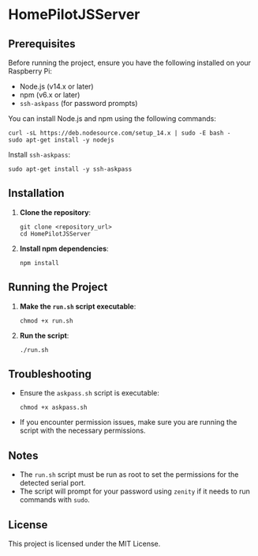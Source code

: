 # HomePilotJSServer

## Prerequisites

Before running the project, ensure you have the following installed on your Raspberry Pi:

- Node.js (v14.x or later)
- npm (v6.x or later)
- `ssh-askpass` (for password prompts)

You can install Node.js and npm using the following commands:

```shell
curl -sL https://deb.nodesource.com/setup_14.x | sudo -E bash -
sudo apt-get install -y nodejs
```

Install `ssh-askpass`:

```shell
sudo apt-get install -y ssh-askpass
```

## Installation

1. **Clone the repository**:

   ```shell
   git clone <repository_url>
   cd HomePilotJSServer
   ```

2. **Install npm dependencies**:

   ```shell
   npm install
   ```

## Running the Project

1. **Make the `run.sh` script executable**:

   ```shell
   chmod +x run.sh
   ```

2. **Run the script**:

   ```shell
   ./run.sh
   ```

## Troubleshooting

- Ensure the `askpass.sh` script is executable:

  ```shell
  chmod +x askpass.sh
  ```

- If you encounter permission issues, make sure you are running the script with the necessary permissions.

## Notes

- The `run.sh` script must be run as root to set the permissions for the detected serial port.
- The script will prompt for your password using `zenity` if it needs to run commands with `sudo`.

## License

This project is licensed under the MIT License.

